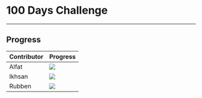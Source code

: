 # 100 Days Challenge
----------
## Progress

| Contributor             | Progress                                                                |
| ----------------- | ------------------------------------------------------------------ |
| Alfat | ![](https://geps.dev/progress/35) |
| Ikhsan | ![](https://geps.dev/progress/35)  |
| Rubben | ![](https://geps.dev/progress/34)  |


